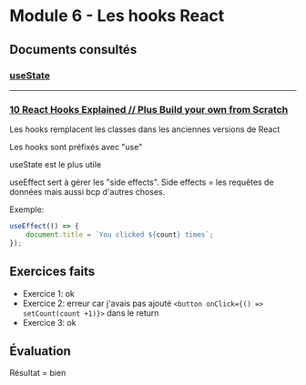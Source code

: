 # Module 6 - Les hooks React

## Documents consultés

### [useState](https://react.dev/reference/react/useState)

----------------
### [10 React Hooks Explained // Plus Build your own from Scratch](https://www.youtube.com/watch?v=TNhaISOUy6Q)

Les hooks remplacent les classes dans les anciennes versions de React

Les hooks sont préfixés avec "use"

useState est le plus utile

useEffect sert à gérer les "side effects". Side effects = les requêtes de données mais aussi bcp d'autres choses.

Exemple:
```js
useEffect(() => {    
    document.title = `You clicked ${count} times`;
});
```

## Exercices faits
- Exercice 1: ok
- Exercice 2: erreur car j'avais pas ajouté `<button onClick={() => setCount(count +1)}>` dans le return
- Exercice 3: ok
  
## Évaluation
Résultat = bien
